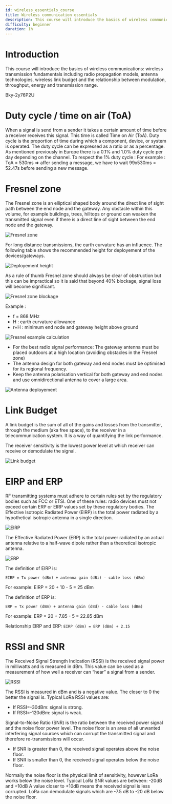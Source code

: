 ```yaml
---
id: wireless_essentials_course
title: Wireless communication essentials
description: This course will introduce the basics of wireless communications.
difficulty: beginner
duration: 1h
---
```


Introduction
============
This course will introduce the basics of wireless communications: wireless transmission fundamentals including radio propagation models, antenna technologies, wireless link budget and the relationship between modulation, throughput, energy and transmission range.

<youtube>Bky-2y76P2U</youtube>

Duty cycle / time on air (ToA)
==============================

When a signal is send from a sender it takes a certain amount of time before a receiver receives this signal.
This time is called Time on Air (ToA).
Duty cycle is the proportion of time during which a component, device, or system is operated.
The duty cycle can be expressed as a ratio or as a percentage.
As mentioned previously in Europe there is a 0.1% and 1.0% duty cycle per day depending on the channel.
To respect the 1% duty cycle :
For example : ToA = 530ms => affer sending a message, we have to wait 99x530ms = 52.47s before sending a new message.

Fresnel zone
============

The Fresnel zone is an elliptical shaped body around the direct line of sight path between the end node and the gateway.
Any obstacle within this volume, for example buildings, trees, hilltops or ground can weaken the transmitted signal even if there is a direct line of sight between the end node and the gateway.

![Fresnel zone](img/fresnel.png)

For long distance transmissions, the earth curvature has an influence.
The following table shows the recommended height for deployement of the devices/gateways.

![Deployement height](img/fresnel2.png)

As a rule of thumb Fresnel zone should always be clear of obstruction but this can be impractical so it is said that beyond 40% blockage, signal loss will become significant.

![Fresnel zone blockage](img/fresnel3.png)

Example :

- f = 868 MHz
- H : earth curvature allowance
- r+H : minimum end node and gateway height above ground

![Fresnel example calculation](img/fresnel4.png)

- For the best radio signal performance: The gateway antenna must be placed outdoors at a high location (avoiding obstacles in the Fresnel zone)
- The antenna design for both gateway and end nodes must be optimised for its regional frequency.
- Keep the antenna polarisation vertical for both gateway and end nodes and use omnidirectional antenna to cover a large area.

![Antenna deployement](img/fresnel5.png)

Link Budget
===========

A link budget is the sum of all of the gains and losses from the transmitter, through the medium (aka free space), to the receiver in a telecommunication system. It is a way of quantifying the link performance.

The receiver sensitivity is the lowest power level at which receiver can receive or demodulate the signal.

![Link budget](img/link_budget.png)

EIRP and ERP
============

RF transmitting systems must adhere to certain rules set by the regulatory bodies such as FCC or ETSI.
One of these rules: radio devices must not exceed certain ERP or EIRP values set by these regulatory bodies.
The Effective Isotropic Radiated Power (EIRP) is the total power radiated by a hypothetical isotropic antenna in a single direction.

![EIRP](img/eirp.png)

The Effective Radiated Power (ERP) is the total power radiated by an actual antenna relative to a half-wave dipole rather than a theoretical isotropic antenna.

![ERP](img/erp.png)

The definition of EIRP is:
```
EIRP = Tx power (dBm) + antenna gain (dBi) - cable loss (dBm)
```
For example: EIRP = 20 + 10 - 5 = 25 dBm

The definition of ERP is:
```
ERP = Tx power (dBm) + antenna gain (dBd) - cable loss (dBm)
```
For example: ERP = 20 + 7.85 - 5 = 22.85 dBm

Relationship EIRP and ERP: `EIRP (dBm) = ERP (dBm) + 2.15`


RSSI and SNR
============

The Received Signal Strength Indication (RSSI) is the received signal power in milliwatts and is measured in dBm.
This value can be used as a measurement of how well a receiver can “hear” a signal from a sender.

![RSSI](img/rssi.png)

The RSSI is measured in dBm and is a negative value.
The closer to 0 the better the signal is.
Typical LoRa RSSI values are: 
- If RSSI=-30dBm: signal is strong.
- If RSSI=-120dBm: signal is weak.

Signal-to-Noise Ratio (SNR) is the ratio between the received power signal and the noise floor power level.
The noise floor is an area of all unwanted interfering signal sources which can corrupt the transmitted signal and therefore re-transmissions will occur.
- If SNR is greater than 0, the received signal operates above the noise floor.
- If SNR is smaller than 0, the received signal operates below the noise floor.

Normally the noise floor is the physical limit of sensitivity, however LoRa works below the noise level.
Typical LoRa SNR values are between: -20dB and +10dB
A value closer to +10dB means the received signal is less corrupted.
LoRa can demodulate signals which are -7.5 dB to -20 dB below the noise floor.

